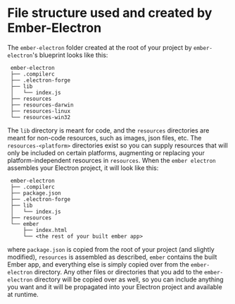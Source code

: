 # File structure used and created by Ember-Electron

The `ember-electron` folder created at the root of your project by `ember-electron`'s blueprint looks like this:

```
 ember-electron
 ├── .compilerc
 ├── .electron-forge
 ├── lib
 │   └── index.js
 ├── resources
 ├── resources-darwin
 ├── resources-linux
 └── resources-win32
```

The `lib` directory is meant for code, and the `resources` directories are meant for non-code resources, such as images, json files, etc. The `resources-<platform>` directories exist so you can supply resources that will only be included on certain platforms, augmenting or replacing your platform-independent resources in `resources`. When the `ember electron` assembles your Electron project, it will look like this:

```
 ember-electron
 ├── .compilerc
 ├── package.json
 ├── .electron-forge
 ├── lib
 │   └── index.js
 ├── resources
 └── ember
     ├── index.html
     └── <the rest of your built ember app>
```

where `package.json` is copied from the root of your project (and slightly modified), `resources` is assembled as described, `ember` contains the built Ember app, and everything else is simply copied over from the `ember-electron` directory. Any other files or directories that you add to the `ember-electron` directory will be copied over as well, so you can include anything you want and it will be propagated into your Electron project and available at runtime.
